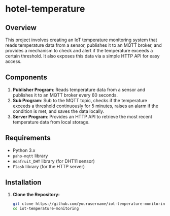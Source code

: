 # hotel-temperature

## Overview

This project involves creating an IoT temperature monitoring system that reads temperature data from a sensor, publishes it to an MQTT broker, and provides a mechanism to check and alert if the temperature exceeds a certain threshold. It also exposes this data via a simple HTTP API for easy access.

## Components

1. **Publisher Program**: Reads temperature data from a sensor and publishes it to an MQTT broker every 60 seconds.
2. **Sub Program**: Sub to the MQTT topic, checks if the temperature exceeds a threshold continuously for 5 minutes, raises an alarm if the condition is met, and saves the data locally.
3. **Server Program**: Provides an HTTP API to retrieve the most recent temperature data from local storage.

## Requirements

- Python 3.x
- `paho-mqtt` library
- `Adafruit_DHT` library (for DHT11 sensor)
- `Flask` library (for the HTTP server)

## Installation

1. **Clone the Repository:**

   ```bash
   git clone https://github.com/yourusername/iot-temperature-monitoring.git
   cd iot-temperature-monitoring
